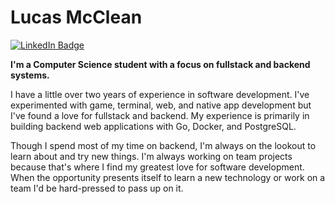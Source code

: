 # Lucas McClean

<a href="https://linkedin.com/in/lucasmcclean" target="_blank">
  <img src="https://img.shields.io/badge/LinkedIn-blue?style=for-the-badge&logo=linkedin&logoColor=white" alt="LinkedIn Badge"/>
</a>

**I'm a Computer Science student with a focus on fullstack and backend systems.**

I have a little over two years of experience in software development. I've experimented with game, terminal, web,
and native app development but I've found a love for fullstack and backend. My experience is primarily in building
backend web applications with Go, Docker, and PostgreSQL.

Though I spend most of my time on backend, I'm always on the lookout to learn about and try new things. I'm always
working on team projects because that's where I find my greatest love for software development. When the opportunity
presents itself to learn a new technology or work on a team I'd be hard-pressed to pass up on it.

